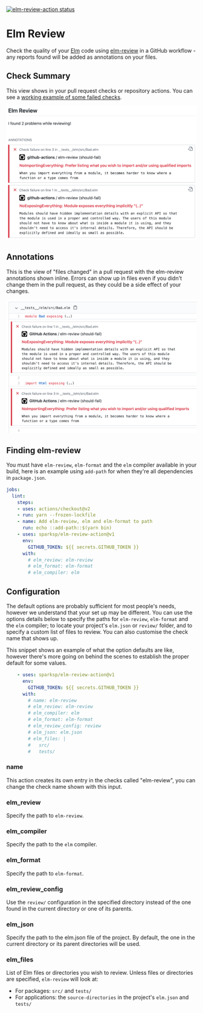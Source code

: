 [![elm-review-action status](https://github.com/sparksp/elm-review-action/workflows/build-test/badge.svg)](https://github.com/sparksp/elm-review-action/actions)

# Elm Review

Check the quality of your [Elm] code using [elm-review] in a GitHub workflow - any reports found will be added as annotations on your files.

[Elm]: https://elm-lang.org/
[elm-review]: https://github.com/jfmengels/node-elm-review


## Check Summary

This view shows in your pull request checks or repository actions. You can see a [working example of some failed checks](https://github.com/sparksp/elm-review-action/runs/727935056?check_suite_focus=true).

![check-summary](docs/check-summary.png)


## Annotations

This is the view of "files changed" in a pull request with the elm-review annotations shown inline. Errors can show up in files even if you didn't change them in the pull request, as they could be a side effect of your changes.

![annotations](docs/annotations.png)


## Finding elm-review

You must have `elm-review`, `elm-format` and the `elm` compiler available in your build, here is an example using `add-path` for when they're all dependencies in `package.json`.

```yaml
jobs:
  lint:
    steps:
    - uses: actions/checkout@v2
    - run: yarn --frozen-lockfile
    - name: Add elm-review, elm and elm-format to path
      run: echo ::add-path::$(yarn bin)
    - uses: sparksp/elm-review-action@v1
      env:
        GITHUB_TOKEN: ${{ secrets.GITHUB_TOKEN }}
      with:
        # elm_review: elm-review
        # elm_format: elm-format
        # elm_compiler: elm
```


## Configuration

The default options are probably sufficient for most people's needs, however we understand that your set up may be different. You can use the options details below to specify the paths for `elm-review`, `elm-format` and the `elm` compiler; to locate your project's `elm.json` or `review/` folder, and to specify a custom list of files to review.  You can also customise the check name that shows up.

This snippet shows an example of what the option defaults are like, however there's more going on behind the scenes to establish the proper default for some values.

```yaml
    - uses: sparksp/elm-review-action@v1
      env:
        GITHUB_TOKEN: ${{ secrets.GITHUB_TOKEN }}
      with:
        # name: elm-review
        # elm_review: elm-review
        # elm_compiler: elm
        # elm_format: elm-format
        # elm_review_config: review
        # elm_json: elm.json
        # elm_files: |
        #   src/
        #   tests/
```


### name

This action creates its own entry in the checks called "elm-review", you can change the check name shown with this input.


### elm_review

Specify the path to `elm-review`.


### elm_compiler

Specify the path to the `elm` compiler.


### elm_format

Specify the path to `elm-format`.


### elm_review_config

Use the `review/` configuration in the specified directory instead of the one found in the current directory or one of its parents.


### elm_json

Specify the path to the elm.json file of the project. By default, the one in the current directory or its parent directories will be used.


### elm_files

List of Elm files or directories you wish to review.  Unless files or directories are specified, `elm-review` will look at:
- For packages: `src/` and `tests/`
- For applications: the `source-directories` in the project's `elm.json` and `tests/`
